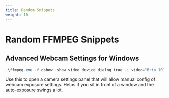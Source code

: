 ```yaml
---
title: Random Snippets
weight: 10
---
```


# Random FFMPEG Snippets

## Advanced Webcam Settings for Windows

``` powershell
.\ffmpeg.exe -f dshow -show_video_device_dialog true -i video="Brio 101"
```

Use this to open a camera settings panel that will allow manual config of webcam
exposure settings. Helps if you sit in front of a window and the auto-exposure
swings a lot.
